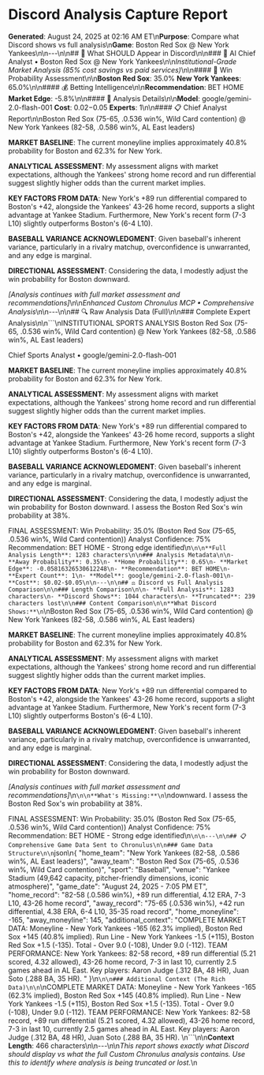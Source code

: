 # Discord Analysis Capture Report

**Generated**: August 24, 2025 at 02:16 AM ET\n**Purpose**: Compare what Discord shows vs full analysis\n**Game**: Boston Red Sox @ New York Yankees\n\n---\n\n## 📱 What SHOULD Appear in Discord\n\n### 🤖 AI Chief Analyst • Boston Red Sox @ New York Yankees\n\n*Institutional-Grade Market Analysis (85% cost savings vs paid services)*\n\n#### 🎯 Win Probability Assessment\n\n**Boston Red Sox**: 35.0%
**New York Yankees**: 65.0%\n\n#### 💰 Betting Intelligence\n\n**Recommendation**: BET HOME
**Market Edge**: -5.8%\n\n#### 🔧 Analysis Details\n\n**Model**: google/gemini-2.0-flash-001
**Cost**: $0.02-$0.05
**Experts**: 1\n\n#### 📋 Chief Analyst Report\n\nBoston Red Sox (75-65, .0.536 win%, Wild Card contention) @ New York Yankees (82-58, .0.586 win%, AL East leaders)


**MARKET BASELINE**: The current moneyline implies approximately 40.8% probability for Boston and 62.3% for New York.

**ANALYTICAL ASSESSMENT**: My assessment aligns with market expectations, although the Yankees' strong home record and run differential suggest slightly higher odds than the current market implies.

**KEY FACTORS FROM DATA**: New York's +89 run differential compared to Boston's +42, alongside the Yankees' 43-26 home record, supports a slight advantage at Yankee Stadium. Furthermore, New York's recent form (7-3 L10) slightly outperforms Boston's (6-4 L10).

**BASEBALL VARIANCE ACKNOWLEDGMENT**: Given baseball's inherent variance, particularly in a rivalry matchup, overconfidence is unwarranted, and any edge is marginal.

**DIRECTIONAL ASSESSMENT**: Considering the data, I modestly adjust the win probability for Boston downward.

*[Analysis continues with full market assessment and recommendations]*\n\n*Enhanced Custom Chronulus MCP • Comprehensive Analysis*\n\n---\n\n## 🔍 Raw Analysis Data (Full)\n\n### Complete Expert Analysis\n\n```\nINSTITUTIONAL SPORTS ANALYSIS
Boston Red Sox (75-65, .0.536 win%, Wild Card contention) @ New York Yankees (82-58, .0.586 win%, AL East leaders)

Chief Sports Analyst • google/gemini-2.0-flash-001

**MARKET BASELINE**: The current moneyline implies approximately 40.8% probability for Boston and 62.3% for New York.

**ANALYTICAL ASSESSMENT**: My assessment aligns with market expectations, although the Yankees' strong home record and run differential suggest slightly higher odds than the current market implies.

**KEY FACTORS FROM DATA**: New York's +89 run differential compared to Boston's +42, alongside the Yankees' 43-26 home record, supports a slight advantage at Yankee Stadium. Furthermore, New York's recent form (7-3 L10) slightly outperforms Boston's (6-4 L10).

**BASEBALL VARIANCE ACKNOWLEDGMENT**: Given baseball's inherent variance, particularly in a rivalry matchup, overconfidence is unwarranted, and any edge is marginal.

**DIRECTIONAL ASSESSMENT**: Considering the data, I modestly adjust the win probability for Boston downward. I assess the Boston Red Sox's win probability at 38%.

FINAL ASSESSMENT:
Win Probability: 35.0% (Boston Red Sox (75-65, .0.536 win%, Wild Card contention))
Analyst Confidence: 75%
Recommendation: BET HOME - Strong edge identified\n```\n\n**Full Analysis Length**: 1283 characters\n\n### Analysis Metadata\n\n- **Away Probability**: 0.35\n- **Home Probability**: 0.65\n- **Market Edge**: -0.05816326530612248\n- **Recommendation**: BET HOME\n- **Expert Count**: 1\n- **Model**: google/gemini-2.0-flash-001\n- **Cost**: $0.02-$0.05\n\n---\n\n## ⚖️ Discord vs Full Analysis Comparison\n\n### Length Comparison\n\n- **Full Analysis**: 1283 characters\n- **Discord Shows**: 1044 characters\n- **Truncated**: 239 characters lost\n\n### Content Comparison\n\n**What Discord Shows:**\n```\nBoston Red Sox (75-65, .0.536 win%, Wild Card contention) @ New York Yankees (82-58, .0.586 win%, AL East leaders)


**MARKET BASELINE**: The current moneyline implies approximately 40.8% probability for Boston and 62.3% for New York.

**ANALYTICAL ASSESSMENT**: My assessment aligns with market expectations, although the Yankees' strong home record and run differential suggest slightly higher odds than the current market implies.

**KEY FACTORS FROM DATA**: New York's +89 run differential compared to Boston's +42, alongside the Yankees' 43-26 home record, supports a slight advantage at Yankee Stadium. Furthermore, New York's recent form (7-3 L10) slightly outperforms Boston's (6-4 L10).

**BASEBALL VARIANCE ACKNOWLEDGMENT**: Given baseball's inherent variance, particularly in a rivalry matchup, overconfidence is unwarranted, and any edge is marginal.

**DIRECTIONAL ASSESSMENT**: Considering the data, I modestly adjust the win probability for Boston downward.

*[Analysis continues with full market assessment and recommendations]*\n```\n\n**What's Missing:**\n```\ndownward. I assess the Boston Red Sox's win probability at 38%.

FINAL ASSESSMENT:
Win Probability: 35.0% (Boston Red Sox (75-65, .0.536 win%, Wild Card contention))
Analyst Confidence: 75%
Recommendation: BET HOME - Strong edge identified\n```\n\n---\n\n## 📋 Comprehensive Game Data Sent to Chronulus\n\n### Game Data Structure\n\n```json\n{
  "home_team": "New York Yankees (82-58, .0.586 win%, AL East leaders)",
  "away_team": "Boston Red Sox (75-65, .0.536 win%, Wild Card contention)",
  "sport": "Baseball",
  "venue": "Yankee Stadium (49,642 capacity, pitcher-friendly dimensions, iconic atmosphere)",
  "game_date": "August 24, 2025 - 7:05 PM ET",
  "home_record": "82-58 (.0.586 win%), +89 run differential, 4.12 ERA, 7-3 L10, 43-26 home record",
  "away_record": "75-65 (.0.536 win%), +42 run differential, 4.38 ERA, 6-4 L10, 35-35 road record",
  "home_moneyline": -165,
  "away_moneyline": 145,
  "additional_context": "COMPLETE MARKET DATA: Moneyline - New York Yankees -165 (62.3% implied), Boston Red Sox +145 (40.8% implied). Run Line - New York Yankees -1.5 (+115), Boston Red Sox +1.5 (-135). Total - Over 9.0 (-108), Under 9.0 (-112). TEAM PERFORMANCE: New York Yankees: 82-58 record, +89 run differential (5.21 scored, 4.32 allowed), 43-26 home record, 7-3 in last 10, currently 2.5 games ahead in AL East. Key players: Aaron Judge (.312 BA, 48 HR), Juan Soto (.288 BA, 35 HR). "
}\n```\n\n### Additional Context (The Rich Data)\n\n```\nCOMPLETE MARKET DATA: Moneyline - New York Yankees -165 (62.3% implied), Boston Red Sox +145 (40.8% implied). Run Line - New York Yankees -1.5 (+115), Boston Red Sox +1.5 (-135). Total - Over 9.0 (-108), Under 9.0 (-112). TEAM PERFORMANCE: New York Yankees: 82-58 record, +89 run differential (5.21 scored, 4.32 allowed), 43-26 home record, 7-3 in last 10, currently 2.5 games ahead in AL East. Key players: Aaron Judge (.312 BA, 48 HR), Juan Soto (.288 BA, 35 HR). \n```\n\n**Context Length**: 466 characters\n\n---\n\n*This report shows exactly what Discord should display vs what the full Custom Chronulus analysis contains. Use this to identify where analysis is being truncated or lost.*\n
